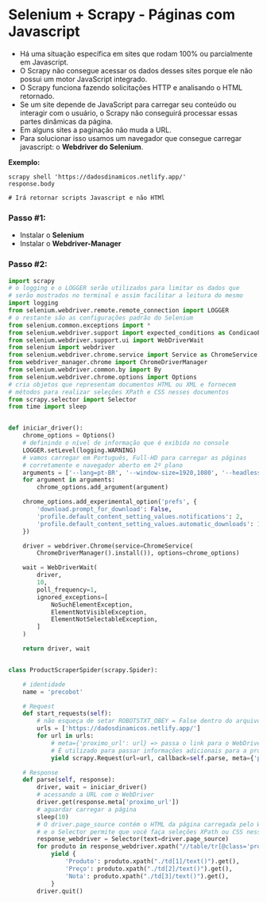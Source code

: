 # Selenium + Scrapy - Páginas com Javascript


- Há uma situação específica em sites que rodam 100% ou parcialmente em Javascript.
- O Scrapy não consegue acessar os dados desses sites porque ele não possui um motor JavaScript integrado.
- O Scrapy funciona fazendo solicitações HTTP e analisando o HTML retornado.
- Se um site depende de JavaScript para carregar seu conteúdo ou interagir com o usuário, o Scrapy não conseguirá processar essas partes dinâmicas da página. 
- Em alguns sites a paginação não muda a URL.
- Para solucionar isso usamos um navegador que consegue carregar javascript: o **Webdriver do Selenium**.


**Exemplo:**
```
scrapy shell 'https://dadosdinamicos.netlify.app/'
response.body

# Irá retornar scripts Javascript e não HTMl
```


### Passo #1:
- Instalar o **Selenium**
- Instalar o **Webdriver-Manager**


### Passo #2:
```python
import scrapy
# o logging e o LOGGER serão utilizados para limitar os dados que
# serão mostrados no terminal e assim facilitar a leitura do mesmo
import logging
from selenium.webdriver.remote.remote_connection import LOGGER
# o restante são as configurações padrão do Selenium
from selenium.common.exceptions import *
from selenium.webdriver.support import expected_conditions as CondicaoExperada
from selenium.webdriver.support.ui import WebDriverWait
from selenium import webdriver
from selenium.webdriver.chrome.service import Service as ChromeService
from webdriver_manager.chrome import ChromeDriverManager
from selenium.webdriver.common.by import By
from selenium.webdriver.chrome.options import Options
# cria objetos que representam documentos HTML ou XML e fornecem
# métodos para realizar seleções XPath e CSS nesses documentos
from scrapy.selector import Selector
from time import sleep


def iniciar_driver():
    chrome_options = Options()
    # definindo o nível de informação que é exibida no console
    LOGGER.setLevel(logging.WARNING)
    # vamos carregar em Português, Full-HD para carregar as páginas
    # corretamente e navegador aberto em 2º plano
    arguments = ['--lang=pt-BR', '--window-size=1920,1080', '--headless']
    for argument in arguments:
        chrome_options.add_argument(argument)

    chrome_options.add_experimental_option('prefs', {
        'download.prompt_for_download': False,
        'profile.default_content_setting_values.notifications': 2,
        'profile.default_content_setting_values.automatic_downloads': 1,
    })

    driver = webdriver.Chrome(service=ChromeService(
        ChromeDriverManager().install()), options=chrome_options)

    wait = WebDriverWait(
        driver,
        10,
        poll_frequency=1,
        ignored_exceptions=[
            NoSuchElementException,
            ElementNotVisibleException,
            ElementNotSelectableException,
        ]
    )

    return driver, wait


class ProductScraperSpider(scrapy.Spider):

    # identidade
    name = 'precobot'

    # Request
    def start_requests(self):
        # não esqueça de setar ROBOTSTXT_OBEY = False dentro do arquivo settings.py
        urls = ['https://dadosdinamicos.netlify.app/']
        for url in urls:
            # meta={'proximo_url': url} => passa o link para o WebDriver
            # É utilizado para passar informações adicionais para a próxima requisição
            yield scrapy.Request(url=url, callback=self.parse, meta={'proximo_url': url})

    # Response
    def parse(self, response):
        driver, wait = iniciar_driver()
        # acessando a URL com o WebDriver
        driver.get(response.meta['proximo_url'])
        # aguardar carregar a página
        sleep(10)
        # O driver.page_source contém o HTML da página carregada pelo WebDriver
        # e o Selector permite que você faça seleções XPath ou CSS nesse HTML.
        response_webdriver = Selector(text=driver.page_source)
        for produto in response_webdriver.xpath("//table/tr[@class='pro-list-info']"):
            yield {
                'Produto': produto.xpath("./td[1]/text()").get(),
                'Preço': produto.xpath("./td[2]/text()").get(),
                'Nota': produto.xpath("./td[3]/text()").get(),
            }
        driver.quit()
```